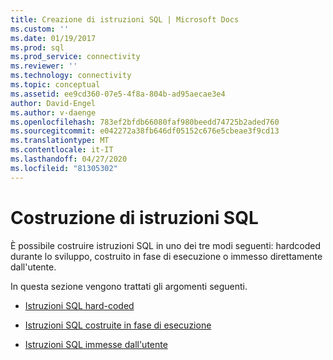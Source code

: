```yaml
---
title: Creazione di istruzioni SQL | Microsoft Docs
ms.custom: ''
ms.date: 01/19/2017
ms.prod: sql
ms.prod_service: connectivity
ms.reviewer: ''
ms.technology: connectivity
ms.topic: conceptual
ms.assetid: ee9cd360-07e5-4f8a-804b-ad95aecae3e4
author: David-Engel
ms.author: v-daenge
ms.openlocfilehash: 783ef2bfdb66080faf980beedd74725b2aded760
ms.sourcegitcommit: e042272a38fb646df05152c676e5cbeae3f9cd13
ms.translationtype: MT
ms.contentlocale: it-IT
ms.lasthandoff: 04/27/2020
ms.locfileid: "81305302"
---
```

# <a name="constructing-sql-statements"></a>Costruzione di istruzioni SQL
È possibile costruire istruzioni SQL in uno dei tre modi seguenti: hardcoded durante lo sviluppo, costruito in fase di esecuzione o immesso direttamente dall'utente.  
  
 In questa sezione vengono trattati gli argomenti seguenti.  
  
-   [Istruzioni SQL hard-coded](../../../odbc/reference/develop-app/hard-coded-sql-statements.md)  
  
-   [Istruzioni SQL costruite in fase di esecuzione](../../../odbc/reference/develop-app/sql-statements-constructed-at-run-time.md)  
  
-   [Istruzioni SQL immesse dall'utente](../../../odbc/reference/develop-app/sql-statements-entered-by-the-user.md)
